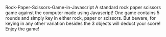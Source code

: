 Rock-Paper-Scissors-Game-in-Javascript
A standard rock paper scissors game against the computer made using Javascript! One game contains 5 rounds and simply key in either rock, paper or scissors. But beware, for keying in any other variation besides the 3 objects will deduct your score! Enjoy the game!
